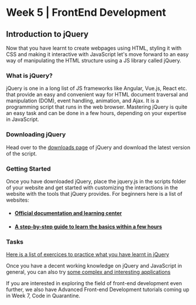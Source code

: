 # Week 5 | FrontEnd Development

## Introduction to jQuery
Now that you have learnt to create webpages using HTML, styling it with CSS and making it interactive with JavaScript let's move forward to an easy way of manipulating the HTML structure using a JS library called jQuery.

### What is jQuery?
jQuery is one in a long list of JS frameworks like Angular, Vue.js, React etc. that provide an easy and convenient way for HTML document traversal and manipulation (DOM), event handling, animation, and Ajax. It is a programming script that runs in the web browser.
Mastering jQuery is quite an easy task and can be done in a few hours, depending on your expertise in JavaScript.

### Downloading jQuery
Head over to the [downloads page](https://jquery.com/download/) of jQuery and download the latest version of the script.

### Getting Started
Once you have downloaded jQuery, place the jquery.js in the scripts folder of your website and get started with customizing the interactions in the website with the tools that jQuery provides.
For beginners here is a list of websites:
- #### [Official documentation and learning center](https://learn.jquery.com)
- #### [A step-by-step guide to learn the basics within a few hours](https://blog.cloudboost.io/best-jquery-tutorials-to-help-you-master-it-in-just-few-hours-2ce1be915bd5)

### Tasks
[Here is a list of exercices to practice what you have learnt in jQuery](https://www.w3resource.com/jquery-exercises/)

Once you have a decent working knowledge on jQuery and JavaScript in general, you can also try [some complex and interesting applications](https://www.ibm.com/developerworks/library/wa-aj-advjquery2/index.html)

If you are interested in exploring the field of front-end development even further, we also have Advanced Front-end Development tutorials coming up in Week 7, Code in Quarantine.
